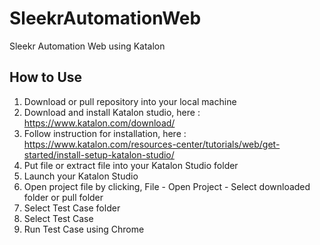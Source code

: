 # **SleekrAutomationWeb**

Sleekr Automation Web using Katalon

## How to Use

1. Download or pull repository into your local machine
2. Download and install Katalon studio, here : https://www.katalon.com/download/
3. Follow instruction for installation, here : https://www.katalon.com/resources-center/tutorials/web/get-started/install-setup-katalon-studio/
4. Put file or extract file into your Katalon Studio folder
5. Launch your Katalon Studio
6. Open project file by clicking, File - Open Project - Select downloaded folder or pull folder
7. Select Test Case folder
8. Select Test Case
9. Run Test Case using Chrome
